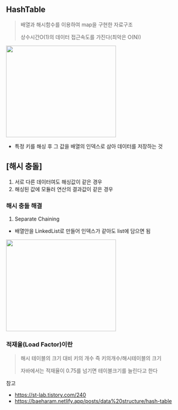 ## HashTable
> 배열과 해시함수를 이용하여 map을 구현한 자료구조
>
> 
> 상수시간O(1)의 데이터 접근속도를 가진다(최악은 O(N))

<img src="https://github.com/Jung-MinGi/study/assets/118701129/4f9ab8f3-2348-451c-a835-8c493d2263bc" width="300" height="250"/>

* 특정 키를 해싱 후 그 값을 배열의 인덱스로 삼아 데이터를 저장하는 것

## [해시 충돌]
1. 서로 다른 데이터여도 해싱값이 같은 경우
2. 해싱된 값에 모듈러 연산의 결과값이 같은 경우


### 해시 충돌 해결 
1. Separate Chaining
* 배열안을 LinkedList로 만들어 인덱스가 같아도 list에 담으면 됨
<img src="https://github.com/Jung-MinGi/study/assets/118701129/524dac87-8e35-4fbe-a79c-4ffb0109a244" width="300" height="250"/>

### 적재율(Load Factor)이란
> 해시 테이블의 크기 대비 키의 개수 즉 키의개수/해시테이블의 크기
> 
> 자바에서는 적재율이 0.75를 넘기면 테이블크기를 늘린다고 한다

참고
* https://st-lab.tistory.com/240
* https://baeharam.netlify.app/posts/data%20structure/hash-table

